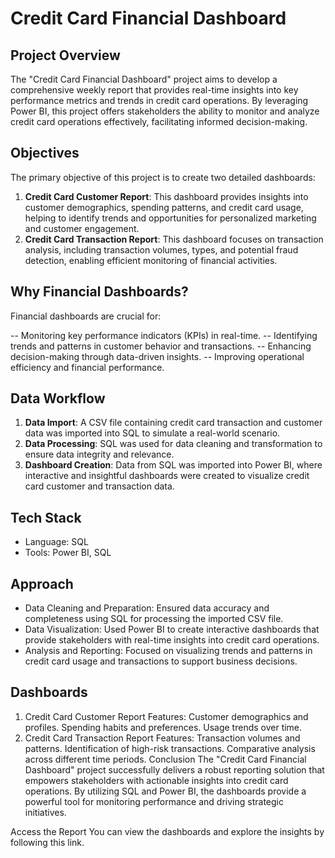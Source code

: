 # Credit Card Financial Dashboard

## Project Overview
The "Credit Card Financial Dashboard" project aims to develop a comprehensive weekly report that provides real-time insights into key performance metrics and trends in credit card operations. By leveraging Power BI, this project offers stakeholders the ability to monitor and analyze credit card operations effectively, facilitating informed decision-making.

## Objectives
The primary objective of this project is to create two detailed dashboards:

1. **Credit Card Customer Report**: This dashboard provides insights into customer demographics, spending patterns, and credit card usage, helping to identify trends and opportunities for personalized marketing and customer engagement.
2. **Credit Card Transaction Report**: This dashboard focuses on transaction analysis, including transaction volumes, types, and potential fraud detection, enabling efficient monitoring of financial activities.

## Why Financial Dashboards?
Financial dashboards are crucial for:

-- Monitoring key performance indicators (KPIs) in real-time.
-- Identifying trends and patterns in customer behavior and transactions.
-- Enhancing decision-making through data-driven insights.
-- Improving operational efficiency and financial performance.

## Data Workflow
1. **Data Import**: A CSV file containing credit card transaction and customer data was imported into SQL to simulate a real-world scenario.
2. **Data Processing**: SQL was used for data cleaning and transformation to ensure data integrity and relevance.
3. **Dashboard Creation**: Data from SQL was imported into Power BI, where interactive and insightful dashboards were created to visualize credit card customer and transaction data.

## Tech Stack
- Language: SQL
- Tools: Power BI, SQL

## Approach
- Data Cleaning and Preparation: Ensured data accuracy and completeness using SQL for processing the imported CSV file.
- Data Visualization: Used Power BI to create interactive dashboards that provide stakeholders with real-time insights into credit card operations.
- Analysis and Reporting: Focused on visualizing trends and patterns in credit card usage and transactions to support business decisions.

## Dashboards
1. Credit Card Customer Report
Features:
Customer demographics and profiles.
Spending habits and preferences.
Usage trends over time.
2. Credit Card Transaction Report
Features:
Transaction volumes and patterns.
Identification of high-risk transactions.
Comparative analysis across different time periods.
Conclusion
The "Credit Card Financial Dashboard" project successfully delivers a robust reporting solution that empowers stakeholders with actionable insights into credit card operations. By utilizing SQL and Power BI, the dashboards provide a powerful tool for monitoring performance and driving strategic initiatives.

Access the Report
You can view the dashboards and explore the insights by following this link.
